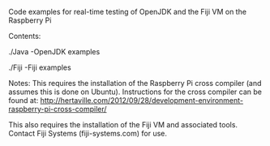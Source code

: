 Code examples for real-time testing of OpenJDK and the Fiji VM on the Raspberry Pi

Contents:

./Java
  -OpenJDK examples
  
./Fiji
  -Fiji examples
  
Notes:
This requires the installation of the Raspberry Pi cross compiler (and assumes this is done on Ubuntu). Instructions for the cross compiler can be found at: http://hertaville.com/2012/09/28/development-environment-raspberry-pi-cross-compiler/

This also requires the installation of the Fiji VM and associated tools. Contact Fiji Systems (fiji-systems.com) for use.

